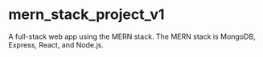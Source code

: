 # mern_stack_project_v1
A full-stack web app using the MERN stack. The MERN stack is MongoDB, Express, React, and Node.js.
